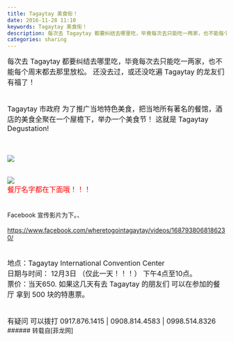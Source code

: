 ```yaml
---
title: Tagaytay 美食街！
date: 2016-11-28 11:10
keywords: Tagaytay 美食街！
description: 每次去 Tagaytay 都要纠结去哪里吃，毕竟每次去只能吃一两家，也不能每个周末都去那里放松。 还没去过，或还没吃遍 Tagaytay 的龙友们 有福了！Tagaytay 市政府 为了推广当地特色美食，把当地所有著名的餐馆，酒店的美食全聚在一个屋檐下，举办一个美食节！ 这就是 Tagaytay Degustation!餐厅名字都在下面哦！！！Facebook 宣传影片为下。、https://www.facebook.com/wheretogointagaytay/videos/1687938068186230/地点：Tagaytay International Convention Center日期与时间： 12月3日 （仅此一天！！！） 下午4点至10点。票价：当天650. 如果这几天有去 Tagaytay 的朋友们 可以在参加的餐厅 拿到 500 块的特惠票。有疑问 可以拨打 0917.876.1415 | 0908.814.4583 | 0998.514.8326
categories: sharing
---
```

<td class="t_f" id="postmessage_433374">

<font size="3">每次去 Tagaytay 都要纠结去哪里吃，毕竟每次去只能吃一两家，也不能每个周末都去那里放松。 还没去过，或还没吃遍 Tagaytay 的龙友们 有福了！</font><br/>
<font size="3"><br/>
</font><br/>
<font size="3">Tagaytay 市政府 为了推广当地特色美食，把当地所有著名的餐馆，酒店的美食全聚在一个屋檐下，举办一个美食节！ 这就是 Tagaytay Degustation!</font><br/>
<font size="3"><br/>
</font><br/>

<img aid="445134" data-cf-modified-8294db707344f1f9f0066beb-="" file="data/attachment/forum/201611/28/110458hzo8rae2ec1feobr.jpg.thumb.jpg" id="aimg_445134" inpost="1" onclick="" onmouseover="" src="http://www.flw.ph/data/attachment/forum/201611/28/110458hzo8rae2ec1feobr.jpg" style="cursor:pointer" zoomfile="data/attachment/forum/201611/28/110458hzo8rae2ec1feobr.jpg"/>


<br/>
<br/>
<br/>

<img aid="445136" data-cf-modified-8294db707344f1f9f0066beb-="" file="data/attachment/forum/201611/28/110935vlt50g0x8kvngq11.jpg.thumb.jpg" id="aimg_445136" inpost="1" onclick="" onmouseover="" src="http://www.flw.ph/data/attachment/forum/201611/28/110935vlt50g0x8kvngq11.jpg" style="cursor:pointer" zoomfile="data/attachment/forum/201611/28/110935vlt50g0x8kvngq11.jpg"/>


<br/>
<font size="3"><font color="#ff0000">餐厅名字都在下面哦！！！</font></font><br/>
<font size="3"><font color="#ff0000"><br/>
</font></font><br/>
Facebook 宣传影片为下。、<br/>
<br/>
<a href="https://www.facebook.com/wheretogointagaytay/videos/1687938068186230/" target="_blank">https://www.facebook.com/wheretogointagaytay/videos/1687938068186230/</a><br/>
<br/>
<font size="3"><br/>
地点：Tagaytay International Convention Center</font><br/>
<font size="3">日期与时间： 12月3日 （仅此一天！！！） 下午4点至10点。</font><br/>
<font size="3">票价：当天650. 如果这几天有去 Tagaytay 的朋友们 可以在参加的餐厅 拿到 500 块的特惠票。</font><br/>
<font size="3"><br/>
</font><br/>
<font size="3">有疑问 可以拨打 0917.876.1415 | 0908.814.4583 | 0998.514.8326</font><br/>
</td>
###### 转载自[菲龙网]